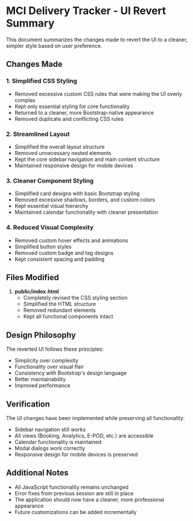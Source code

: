 # MCI Delivery Tracker - UI Revert Summary

This document summarizes the changes made to revert the UI to a cleaner, simpler style based on user preference.

## Changes Made

### 1. Simplified CSS Styling
- Removed excessive custom CSS rules that were making the UI overly complex
- Kept only essential styling for core functionality
- Returned to a cleaner, more Bootstrap-native appearance
- Removed duplicate and conflicting CSS rules

### 2. Streamlined Layout
- Simplified the overall layout structure
- Removed unnecessary nested elements
- Kept the core sidebar navigation and main content structure
- Maintained responsive design for mobile devices

### 3. Cleaner Component Styling
- Simplified card designs with basic Bootstrap styling
- Removed excessive shadows, borders, and custom colors
- Kept essential visual hierarchy
- Maintained calendar functionality with cleaner presentation

### 4. Reduced Visual Complexity
- Removed custom hover effects and animations
- Simplified button styles
- Removed custom badge and tag designs
- Kept consistent spacing and padding

## Files Modified

1. **public/index.html**
   - Completely revised the CSS styling section
   - Simplified the HTML structure
   - Removed redundant elements
   - Kept all functional components intact

## Design Philosophy

The reverted UI follows these principles:
- Simplicity over complexity
- Functionality over visual flair
- Consistency with Bootstrap's design language
- Better maintainability
- Improved performance

## Verification

The UI changes have been implemented while preserving all functionality:
- Sidebar navigation still works
- All views (Booking, Analytics, E-POD, etc.) are accessible
- Calendar functionality is maintained
- Modal dialogs work correctly
- Responsive design for mobile devices is preserved

## Additional Notes

- All JavaScript functionality remains unchanged
- Error fixes from previous session are still in place
- The application should now have a cleaner, more professional appearance
- Future customizations can be added incrementally